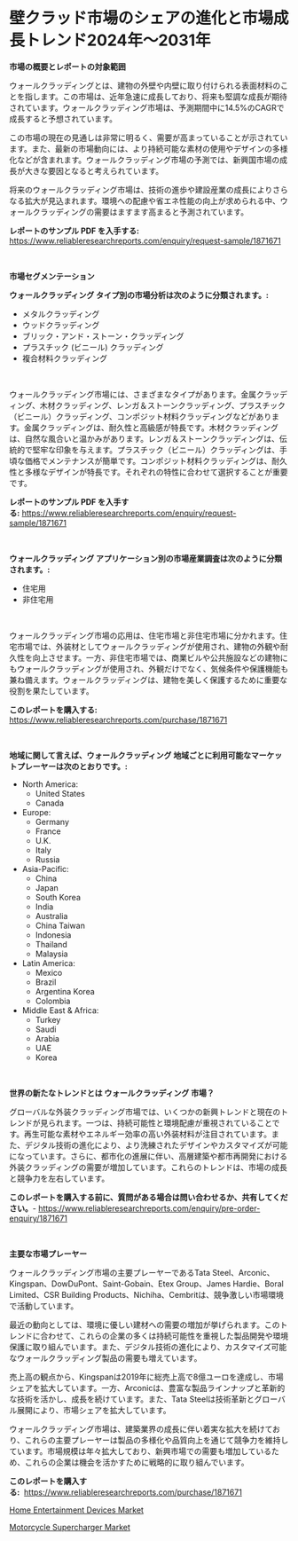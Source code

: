 <p><h1>壁クラッド市場のシェアの進化と市場成長トレンド2024年〜2031年</h1></p><p><strong>市場の概要とレポートの対象範囲</strong></p>
<p><p>ウォールクラッディングとは、建物の外壁や内壁に取り付けられる表面材料のことを指します。この市場は、近年急速に成長しており、将来も堅調な成長が期待されています。ウォールクラッディング市場は、予測期間中に14.5%のCAGRで成長すると予想されています。</p><p>この市場の現在の見通しは非常に明るく、需要が高まっていることが示されています。また、最新の市場動向には、より持続可能な素材の使用やデザインの多様化などが含まれます。ウォールクラッディング市場の予測では、新興国市場の成長が大きな要因となると考えられています。</p><p>将来のウォールクラッディング市場は、技術の進歩や建設産業の成長によりさらなる拡大が見込まれます。環境への配慮や省エネ性能の向上が求められる中、ウォールクラッディングの需要はますます高まると予測されています。</p></p>
<p><strong>レポートのサンプル PDF を入手する:</strong> <a href="https://www.reliableresearchreports.com/enquiry/request-sample/1871671">https://www.reliableresearchreports.com/enquiry/request-sample/1871671</a></p>
<p>&nbsp;</p>
<p><strong>市場セグメンテーション</strong></p>
<p><strong>ウォールクラッディング タイプ別の市場分析は次のように分類されます。:</strong></p>
<p><ul><li>メタルクラッディング</li><li>ウッドクラッディング</li><li>ブリック・アンド・ストーン・クラッディング</li><li>プラスチック (ビニール) クラッディング</li><li>複合材料クラッディング</li></ul></p>
<p>&nbsp;</p>
<p><p>ウォールクラッディング市場には、さまざまなタイプがあります。金属クラッディング、木材クラッディング、レンガ＆ストーンクラッディング、プラスチック（ビニール）クラッディング、コンポジット材料クラッディングなどがあります。金属クラッディングは、耐久性と高級感が特長です。木材クラッディングは、自然な風合いと温かみがあります。レンガ＆ストーンクラッディングは、伝統的で堅牢な印象を与えます。プラスチック（ビニール）クラッディングは、手頃な価格でメンテナンスが簡単です。コンポジット材料クラッディングは、耐久性と多様なデザインが特長です。それぞれの特性に合わせて選択することが重要です。</p></p>
<p><strong>レポートのサンプル PDF を入手する:</strong>&nbsp;<a href="https://www.reliableresearchreports.com/enquiry/request-sample/1871671">https://www.reliableresearchreports.com/enquiry/request-sample/1871671</a></p>
<p>&nbsp;</p>
<p><strong> ウォールクラッディング アプリケーション別の市場産業調査は次のように分類されます。:</strong></p>
<p><ul><li>住宅用</li><li>非住宅用</li></ul></p>
<p>&nbsp;</p>
<p><p>ウォールクラッディング市場の応用は、住宅市場と非住宅市場に分かれます。住宅市場では、外装材としてウォールクラッディングが使用され、建物の外観や耐久性を向上させます。一方、非住宅市場では、商業ビルや公共施設などの建物にもウォールクラッディングが使用され、外観だけでなく、気候条件や保護機能も兼ね備えます。ウォールクラッディングは、建物を美しく保護するために重要な役割を果たしています。</p></p>
<p><strong>このレポートを購入する:</strong>&nbsp; <a href="https://www.reliableresearchreports.com/purchase/1871671">https://www.reliableresearchreports.com/purchase/1871671</a></p>
<p>&nbsp;</p>
<p><strong>地域に関して言えば、ウォールクラッディング 地域ごとに利用可能なマーケットプレーヤーは次のとおりです。:</strong></p>
<p><ul>
    <li>
        North America:
        <ul>
            <li>United States</li>
            <li>Canada</li>
        </ul>
    </li>
    <li>
        Europe:
        <ul>
            <li>Germany</li>
            <li>France</li>
            <li>U.K.</li>
            <li>Italy</li>
            <li>Russia</li>
        </ul>
    </li>
    <li>
        Asia-Pacific:
        <ul>
            <li>China</li>
            <li>Japan</li>
            <li>South Korea</li>
            <li>India</li>
            <li>Australia</li>
            <li>China Taiwan</li>
            <li>Indonesia</li>
            <li>Thailand</li>
            <li>Malaysia</li>
        </ul>
    </li>
    <li>
        Latin America:
        <ul>
            <li>Mexico</li>
            <li>Brazil</li>
            <li>Argentina Korea</li>
            <li>Colombia</li>
        </ul>
    </li>
    <li>
        Middle East & Africa:
        <ul>
            <li>Turkey</li>
            <li>Saudi</li>
            <li>Arabia</li>
            <li>UAE</li>
            <li>Korea</li>
        </ul>
    </li>
    </ul></p>
<p>&nbsp;</p>
<p><strong>世界の新たなトレンドとは ウォールクラッディング 市場？</strong></p>
<p><p>グローバルな外装クラッディング市場では、いくつかの新興トレンドと現在のトレンドが見られます。一つは、持続可能性と環境配慮が重視されていることです。再生可能な素材やエネルギー効率の高い外装材料が注目されています。また、デジタル技術の進化により、より洗練されたデザインやカスタマイズが可能になっています。さらに、都市化の進展に伴い、高層建築や都市再開発における外装クラッディングの需要が増加しています。これらのトレンドは、市場の成長と競争力を左右しています。</p></p>
<p><strong>このレポートを購入する前に、質問がある場合は問い合わせるか、共有してください。</strong>- <a href="https://www.reliableresearchreports.com/enquiry/pre-order-enquiry/1871671">https://www.reliableresearchreports.com/enquiry/pre-order-enquiry/1871671</a></p>
<p>&nbsp;</p>
<p><strong>主要な市場プレーヤー</strong></p>
<p><p>ウォールクラッディング市場の主要プレーヤーであるTata Steel、Arconic、Kingspan、DowDuPont、Saint-Gobain、Etex Group、James Hardie、Boral Limited、CSR Building Products、Nichiha、Cembritは、競争激しい市場環境で活動しています。</p><p>最近の動向としては、環境に優しい建材への需要の増加が挙げられます。このトレンドに合わせて、これらの企業の多くは持続可能性を重視した製品開発や環境保護に取り組んでいます。また、デジタル技術の進化により、カスタマイズ可能なウォールクラッディング製品の需要も増えています。</p><p>売上高の観点から、Kingspanは2019年に総売上高で8億ユーロを達成し、市場シェアを拡大しています。一方、Arconicは、豊富な製品ラインナップと革新的な技術を活かし、成長を続けています。また、Tata Steelは技術革新とグローバル展開により、市場シェアを拡大しています。</p><p>ウォールクラッディング市場は、建築業界の成長に伴い着実な拡大を続けており、これらの主要プレーヤーは製品の多様化や品質向上を通じて競争力を維持しています。市場規模は年々拡大しており、新興市場での需要も増加しているため、これらの企業は機会を活かすために戦略的に取り組んでいます。</p></p>
<p><strong>このレポートを購入する:</strong>&nbsp;&nbsp;<a href="https://www.reliableresearchreports.com/purchase/1871671">https://www.reliableresearchreports.com/purchase/1871671</a></p>
<p><p><a href="https://github.com/Angelnienowdseej3e45z3p8c/Market-Research-Report-List-1/blob/main/home-entertainment-devices-market.md">Home Entertainment Devices Market</a></p><p><a href="https://carnation-joke-41f.notion.site/Motorcycle-Supercharger-Market-with-the-goal-of-estimating-the-market-size-and-future-growth-potenti-e5bb95cd0677444ca71ad1ce4470b5c3">Motorcycle Supercharger Market</a></p></p>